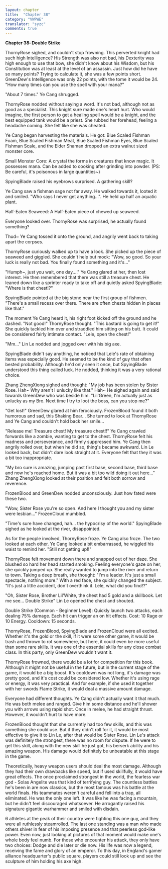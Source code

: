 ```yaml
---
layout: chapter
title:  "Chapter 38"
category: "VWPWE"
translator: "syzc"
comments: true
---
```


**Chapter 38: Double Strike**
 
ThornyRose sighed, and couldn't stop frowning. This perverted knight had such high Intelligence? His Strength was also not bad, his Dexterity was high enough to use that bow, she didn't know about his Wisdom, but his Constitution was at least at the level of an assassin. Just how did he have so many points? Trying to calculate it, she was a few points short. GreenDew's Intelligence was only 22 points, with the tome it would be 24. "How many times can you use the spell with your mana?" 
 
"About 7 times." Ye Cang shrugged.
 
ThornyRose nodded without saying a word. It's not bad, although not as good as a specialist. This knight sure made one's heart hurt. Who would imagine, the first person to get a healing spell would be a knight, and the best equipped tank would be a priest. She rubbed her forehead, feeling a headache coming. She felt like she was cheated.
 
Ye Cang began harvesting the materials. He got: Blue Scaled Fishman Foam, Blue Scaled Fishman Meat, Blue Scaled Fishman Eyes, Blue Scaled Fishman Scale, and the Elder Shaman dropped an extra walnut sized monster core.
 
Small Monster Core: A crystal the forms in creatures that know magic. It possesses mana. Can be added to cooking after grinding into powder. (PS: Be careful, it's poisonous in large quantities~)
 
SpyingBlade raised his eyebrows surprised. A gathering skill?
 
Ye Cang saw a fishman sage not far away. He walked towards it, looted it and smiled. "Who says I never get anything...". He held up half an aquatic plant.
 
Half-Eaten Seaweed: A Half-Eaten piece of chewed up seaweed.
 
Everyone looked over. ThornyRose was surprised, he actually found something?
 
Thud~ Ye Cang tossed it onto the ground, and angrily went back to taking apart the corpses.
 
ThornyRose curiously walked up to have a look. She picked up the piece of seaweed and giggled. She couldn't help but mock: "Wow, so good. So your luck is really not bad. You finally found something and it's..."
 
"Humph~, just you wait, one day...." Ye Cang glared at her, then lost interest. He then remembered that there was still a treasure chest. He leaned down like a sprinter ready to take off and quietly asked SpyingBlade: "Where is that chest!?"
 
SpyingBlade pointed at the big stone near the first group of fishmen. "There's a small recess over there. There are often chests hidden in places like that."
 
The moment Ye Cang heard it, his right foot kicked off the ground and he dashed. "Not good!" ThornyRose thought. "This bastard is going to get it!" She quickly tackled him over and straddled him sitting on his butt. It could be considered fairly intimate contact. "Lele, open the chest!"
 
"Mm..." Lin Le nodded and jogged over with his big axe.
 
SpyingBlade didn't say anything, he noticed that Lele's rate of obtaining items was especially good. He seemed to be the kind of guy that often bested probability. Although he'd only seen it once, but SpyingBlade understood this thing called luck. He nodded, thinking it was a very rational choice.
 
Zhang ZhengXiong sighed and thought: "My job has been stolen by Sister Rose. Hah~ Why aren't I unlucky like that." Hah~ He sighed again and said towards GreenDew who was beside him. "Lil'Green, I'm actually just as unlucky as my Bro. Next time I try to loot the boss, can you stop me?"
 
"Get lost!" GreenDew glared at him ferociously. FrozenBlood found it both humorous and sad, this Shaking Bear... She turned to look at ThornyRose and Ye Cang and couldn't hold back her smile...
 
"Release me! Treasure chest! My treasure chest!!" Ye Cang crawled forwards like a zombie, wanting to get to the chest. ThornyRose felt his madness and perseverance, and firmly suppressed him. Ye Cang then angrily rolled over, but when he did so, thing's became awkward. Lin Le looked back, but didn't dare look straight at it. Everyone felt that they it was a bit too inappropriate.
 
"My bro sure is amazing, jumping past first base, second base, third base and now he's reached home. But it was a bit too wild doing it out here..." Zhang ZhengXiong looked at their position and felt both sorrow and reverence.
 
FrozenBlood and GreenDew nodded unconsciously. Just how fated were these two.
 
"Wow, Sister Rose you're so open. And here I thought you and my sister were lesbian..." FrozenCloud mumbled.
 
"Time's sure have changed, hah... the hypocrisy of the world." SpyingBlade sighed as he looked at the river, disappointed. 
 
As for the people involved, ThornyRose froze. Ye Cang also froze. The two looked at each other. Ye Cang looked a bit embarrassed, he wiggled his waist to remind her. "Still not getting up!!"
 
ThornyRose felt movement down there and snapped out of her daze. She blushed so hard her head started smoking. Feeling everyone's gaze on her, she quickly jumped up. She really wanted to jump into the river and return to town. Taking a deep breath, she thought: "I'm a leader. It's just a small spectacle, nothing more." With a red face, she quickly changed the subject. "It's just a little accident, don't overthink it. Lele, what did you find!?"
 
"Oh, Sister Rose, Brother Lil'White, the chest had 5 gold and a skillbook. Let me see... Double Strike" Lin Le opened the chest and shouted.
 
Double Strike (Common - Beginner Level): Quickly launch two attacks, each dealing 75% damage. Each hit can trigger an on hit effects. Cost: 10 Rage or 10 Energy. Cooldown: 15 seconds.
 
ThornyRose, FrozenBlood, SpyingBlade and FrozenCloud were all excited. Whether it's the gold or the skill, if it were some other game, it would be trash and thrown to rot somewhere, but  here, it could even be more useful than some rare skills. It was one of the essential skills for any close combat class. In this party, only GreenDew wouldn't want it.  
 
ThornyRose frowned, there would be a lot for competition for this book. Although it might not be useful in the future, but in the current stage of the game, it would be a big boost. It's cooldown was not long, it's damage was pretty good, and it's cost could be considered low. Whether it's using rage or energy, it was very practical. And for example, if she used it together with her swords Flame Strike, it would deal a massive amount damage.  
 
Everyone had different thoughts. Ye Cang didn't actually want it that much. He was both melee and ranged. Give him some distance and he'll shower you with arrows using rapid shot. Once in melee, he had straight thrust. However, it wouldn't hurt to have more.
 
FrozenBlood thought that she currently had too few skills, and this was something she could use. But if they didn't roll for it, it would be most effective to give it to Lin Le, after that would be Sister Rose. Lin Le's attack was definitely the strongest, there was no room for dispute. If he were to get this skill, along with the new skill he just got, his berserk ability and his amazing weapon. His damage would definitely be unbeatable at this stage in the game.
 
Theoretically, heavy weapon users should deal the most damage. Although they had their own drawbacks like speed, but if used skillfully, it would have great effects. The once proclaimed strongest in the world, the fearless war god - Solas Angelite was that kind of terrifying guy. The countless battles he's been in are now classics, but the most famous was his battle at the world finals. His teammates weren't careful and fell into a trap, all eliminated. He was the only one left. It was like he was facing a mountain, but he didn't feel discouraged whatsoever. He arrogantly raised his signature gigantic warhammer and smiled with disdain.
 
6 athletes at the peak of their country were fighting this one guy, and they were all ruthlessly steamrolled. The last one standing was a man who made others shiver in fear of his imposing presence and that peerless god-like power. Even now, just looking at pictures of that moment would make one's whole body feel numb. For those who encounter his attack, they only have two choices: Dodge and die later or die now. His life was now a legend, receiving the fame and glory of an emperor. To this day, in England's gamer alliance headquarter's public square, players could still look up and see the sculpture of him holding his axe high.